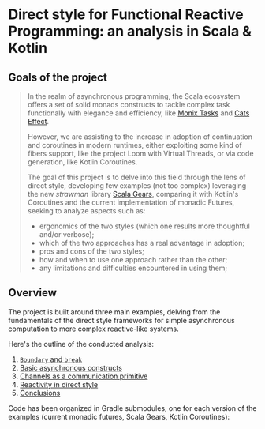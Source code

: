 # Direct style for Functional Reactive Programming: an analysis in Scala & Kotlin

## Goals of the project

> In the realm of asynchronous programming, the Scala ecosystem offers a set of solid monads constructs to tackle complex task functionally with elegance and efficiency, like [Monix Tasks](https://monix.io/docs/current/eval/task.html) and [Cats Effect](https://typelevel.org/cats-effect/).
>
> However, we are assisting to the increase in adoption of continuation and coroutines in modern runtimes, either exploiting some kind of fibers support, like the project Loom with Virtual Threads, or via code generation, like Kotlin Coroutines.
>
> The goal of this project is to delve into this field through the lens of direct style, developing few examples (not too complex) leveraging the new *strawman* library [Scala Gears](https://github.com/lampepfl/gears), comparing it with Kotlin's Coroutines and the current implementation of monadic Futures, seeking to analyze aspects such as:
>
> - ergonomics of the two styles (which one results more thoughtful and/or verbose);
> - which of the two approaches has a real advantage in adoption;
> - pros and cons of the two styles;
> - how and when to use one approach rather than the other;
> - any limitations and difficulties encountered in using them;

## Overview

The project is built around three main examples, delving from the fundamentals of the direct style frameworks for simple asynchronous computation to more complex reactive-like systems.

Here's the outline of the conducted analysis:

1. [`Boundary` and `break`](./docs/01-boundaries)
2. [Basic asynchronous constructs](./docs/02-basics)
3. [Channels as a communication primitive](./docs/03-channels)
4. [Reactivity in direct style](./docs/04-rears)
5. [Conclusions](./docs/05-going-further)

Code has been organized in Gradle submodules, one for each version of the examples (current monadic futures, Scala Gears, Kotlin Coroutines):


